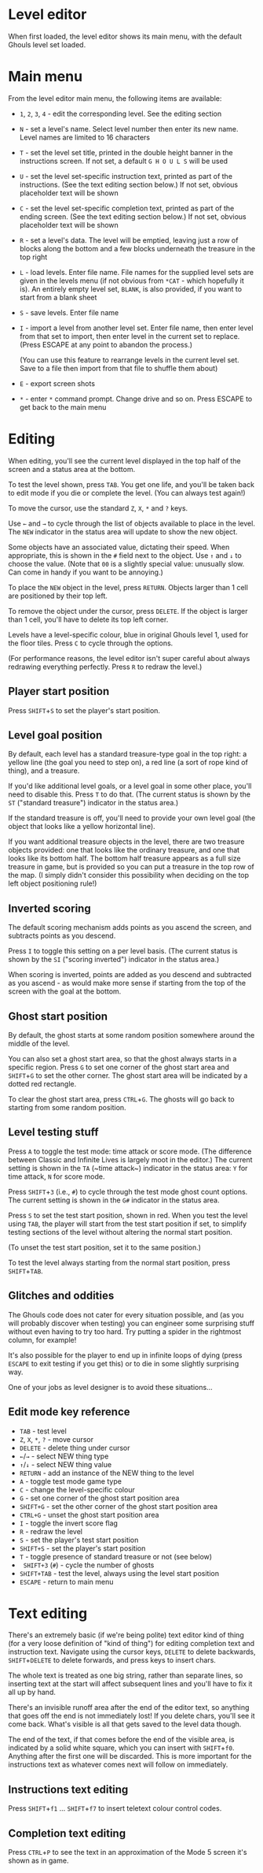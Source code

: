 # Level editor

When first loaded, the level editor shows its main menu, with the
default Ghouls level set loaded.

# Main menu

From the level editor main menu, the following items are available:

- `1`, `2`, `3`, `4` - edit the corresponding level. See the editing
  section
  
- `N` - set a level's name. Select level number then enter its new
  name. Level names are limited to 16 characters
  
- `T` - set the level set title, printed in the double height banner
  in the instructions screen. If not set, a default `G H O U L S` will
  be used
  
- `U` - set the level set-specific instruction text, printed as part
  of the instructions. (See the text editing section below.) If not
  set, obvious placeholder text will be shown
  
- `C` - set the level set-specific completion text, printed as part of
  the ending screen. (See the text editing section below.) If not set,
  obvious placeholder text will be shown
  
- `R` - set a level's data. The level will be emptied, leaving just a
  row of blocks along the bottom and a few blocks underneath the
  treasure in the top right
  
- `L` - load levels. Enter file name. File names for the supplied
  level sets are given in the levels menu (if not obvious from
  `*CAT` - which hopefully it is). An entirely empty level set,
  `BLANK`, is also provided, if you want to start from a blank sheet
  
- `S` - save levels. Enter file name

- `I` - import a level from another level set. Enter file name, then
  enter level from that set to import, then enter level in the current
  set to replace. (Press ESCAPE at any point to abandon the process.)
  
  (You can use this feature to rearrange levels in the current level
  set. Save to a file then import from that file to shuffle them
  about)
  
- `E` - export screen shots

- `*` - enter `*` command prompt. Change drive and so on. Press ESCAPE
  to get back to the main menu
  
# Editing

When editing, you'll see the current level displayed in the top half
of the screen and a status area at the bottom.

To test the level shown, press `TAB`. You get one life, and you'll be
taken back to edit mode if you die or complete the level. (You can
always test again!)

To move the cursor, use the standard `Z`, `X`, `*` and `?` keys.

Use `←` and `→` to cycle through the list of objects available to
place in the level. The `NEW` indicator in the status area will update
to show the new object.

Some objects have an associated value, dictating their speed. When
appropriate, this is shown in the `#` field next to the object. Use
`↑` and `↓` to choose the value. (Note that `00` is a slightly special
value: unusually slow. Can come in handy if you want to be annoying.)

To place the `NEW` object in the level, press `RETURN`. Objects larger
than 1 cell are positioned by their top left.

To remove the object under the cursor, press `DELETE`. If the object
is larger than 1 cell, you'll have to delete its top left corner.

Levels have a level-specific colour, blue in original Ghouls level 1,
used for the floor tiles. Press `C` to cycle through the options.

(For performance reasons, the level editor isn't super careful about
always redrawing everything perfectly. Press `R` to redraw the level.)

## Player start position

Press `SHIFT`+`S` to set the player's start position.

## Level goal position

By default, each level has a standard treasure-type goal in the top
right: a yellow line (the goal you need to step on), a red line (a
sort of rope kind of thing), and a treasure.

If you'd like additional level goals, or a level goal in some other
place, you'll need to disable this. Press `T` to do that. (The current
status is shown by the `ST` ("standard treasure") indicator in the
status area.)

If the standard treasure is off, you'll need to provide your own level
goal (the object that looks like a yellow horizontal line).

If you want additional treasure objects in the level, there are two
treasure objects provided: one that looks like the ordinary treasure,
and one that looks like its bottom half. The bottom half treasure
appears as a full size treasure in game, but is provided so you can
put a treasure in the top row of the map. (I simply didn't consider
this possibility when deciding on the top left object positioning
rule!)

## Inverted scoring

The default scoring mechanism adds points as you ascend the screen,
and subtracts points as you descend.

Press `I` to toggle this setting on a per level basis. (The current
status is shown by the `SI` ("scoring inverted") indicator in the
status area.)

When scoring is inverted, points are added as you descend and
subtracted as you ascend - as would make more sense if starting from
the top of the screen with the goal at the bottom.



## Ghost start position

By default, the ghost starts at some random position somewhere around
the middle of the level.

You can also set a ghost start area, so that the ghost always starts
in a specific region. Press `G` to set one corner of the ghost start
area and `SHIFT`+`G` to set the other corner. The ghost start area
will be indicated by a dotted red rectangle.

To clear the ghost start area, press `CTRL`+`G`. The ghosts will go
back to starting from some random position.

## Level testing stuff

Press `A` to toggle the test mode: time attack or score mode. (The
difference between Classic and Infinite Lives is largely moot in the
editor.) The current setting is shown in the `TA` (~time attack~)
indicator in the status area: `Y` for time attack, `N` for score mode.

Press `SHIFT`+`3` (i.e., `#`) to cycle through the test mode ghost
count options. The current setting is shown in the `G#` indicator in
the status area.

Press `S` to set the test start position, shown in red. When you test
the level using `TAB`, the player will start from the test start
position if set, to simplify testing sections of the level without
altering the normal start position.

(To unset the test start position, set it to the same position.)

To test the level always starting from the normal start position,
press `SHIFT`+`TAB`.

## Glitches and oddities

The Ghouls code does not cater for every situation possible, and (as
you will probably discover when testing) you can engineer some
surprising stuff without even having to try too hard. Try putting a
spider in the rightmost column, for example!

It's also possible for the player to end up in infinite loops of dying
(press `ESCAPE` to exit testing if you get this) or to die in some
slightly surprising way.

One of your jobs as level designer is to avoid these situations...

## Edit mode key reference

- `TAB` - test level
- `Z`, `X`, `*`, `?` - move cursor
- `DELETE` - delete thing under cursor
- `←`/`→` - select NEW thing type
- `↑`/`↓` - select NEW thing value
- `RETURN` - add an instance of the NEW thing to the level
- `A` - toggle test mode game type
- `C` - change the level-specific colour
- `G` - set one corner of the ghost start position area
- `SHIFT+G` - set the other corner of the ghost start position area
- `CTRL+G` - unset the ghost start position area
- `I` - toggle the invert score flag
- `R` - redraw the level
- `S` - set the player's test start position
- `SHIFT+S` - set the player's start position
- `T` - toggle presence of standard treasure or not (see below)
- ` SHIFT+3` (`#`) - cycle the number of ghosts
- `SHIFT+TAB` - test the level, always using the level start position
- `ESCAPE` - return to main menu

# Text editing

There's an extremely basic (if we're being polite) text editor kind of
thing (for a very loose definition of "kind of thing") for editing
completion text and instruction text. Navigate using the cursor keys,
`DELETE` to delete backwards, `SHIFT`+`DELETE` to delete forwards, and
press keys to insert chars.

The whole text is treated as one big string, rather than separate
lines, so inserting text at the start will affect subsequent lines and
you'll have to fix it all up by hand.

There's an invisible runoff area after the end of the editor text, so
anything that goes off the end is not immediately lost! If you delete
chars, you'll see it come back. What's visible is all that gets saved
to the level data though.

The end of the text, if that comes before the end of the visible area,
is indicated by a solid white square, which you can insert with
`SHIFT`+`f0`. Anything after the first one will be discarded. This is
more important for the instructions text as whatever comes next will
follow on immediately.

## Instructions text editing

Press `SHIFT`+`f1` ... `SHIFT`+`f7` to insert teletext colour control
codes.

## Completion text editing

Press `CTRL`+`P` to see the text in an approximation of the Mode 5
screen it's shown as in game.
